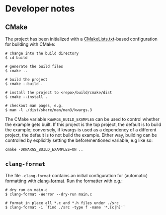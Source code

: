 # Developer notes

## CMake

The project has been initialized with a [CMakeLists.txt](CMakeLists.txt)-based
configuration for building with CMake:

```console
# change into the build directory
$ cd build

# generate the build files
$ cmake ..

# build the project
$ cmake --build .

# install the project to <repo>/build/cmake/dist
$ cmake --install .

# checkout man pages, e.g.
$ man -l ./dist/share/man/man3/kwargs.3
```

The CMake variable `KWARGS_BUILD_EXAMPLES` can be used to control whether the example gets built.
If this project is the top project, the default is to build the example; conversely, if kwargs is
used as a dependency of a different project, the default is to not build the example. Either way,
building can be controlled by explicitly setting the beforementioned variable, e.g like so:

```console
cmake -DKWARGS_BUILD_EXAMPLES=ON ..
```

<!--
## Testing

Building and running the tests require that [Criterion](https://github.com/Snaipe/Criterion) is installed on the system, e.g. with

```console
$ sudo apt install libcriterion-dev
```

Run the tests with

```console
$ ./dist/bin/test_kwargs -j1 --verbose
```

Or simply,

```console
$ ctest
```

-->

## `clang-format`

The file `.clang-format` contains an initial configuration for (automatic) formatting with [clang-format](https://clang.llvm.org/docs/ClangFormat.html). Run the formatter with e.g.:

```console
# dry run on main.c
$ clang-format -Werror --dry-run main.c

# format in place all *.c and *.h files under ./src
$ clang-format -i `find ./src -type f -name '*.[c|h]'`
```
